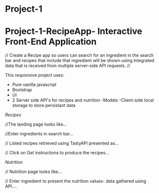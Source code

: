 # Project-1
# Project-1-RecipeApp- Interactive Front-End Application

// Create a Recipe app so users can search for an ingredient in the search bar and recipes that include that ingredient will be shown using integrated data that is received from multiple server-side API requests. //

This responsive project uses:
- Pure vanilla javascript 
- Bootstrap
- UI 
- 2 Server side API's for recipes and nutrition
-Modals
-Client-side local storage to store persistant data


*Recipes*

//The landing page looks like...






//Enter ingredients in search bar...





// Listed recipes retrieved using TastyAPI presented as...





// Click on Get instructions to produce the recipes... 


*Nutrition*


// Nutrition page looks like...


// Enter ingredient to present the nutrition values- data gathered using API....


